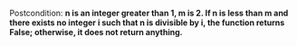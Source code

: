 Postcondition: **n is an integer greater than 1, m is 2. If n is less than m and there exists no integer i such that n is divisible by i, the function returns False; otherwise, it does not return anything.**